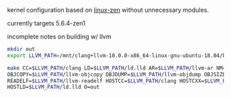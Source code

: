 kernel configuration based on [linux-zen](https://git.archlinux.org/svntogit/packages.git/plain/trunk/config?h=packages/linux-zen) without unnecessary modules.

currently targets 5.6.4-zen1

incomplete notes on building w/ llvm

```bash
mkdir out
export LLVM_PATH=/mnt/clang+llvm-10.0.0-x86_64-linux-gnu-ubuntu-18.04/bin

make CC=$LLVM_PATH/clang LD=$LLVM_PATH/ld.lld AR=$LLVM_PATH/llvm-ar NM=$LLVM_PATH/llvm-nm STRIP=$LLVM_PATH/llvm-strip \
OBJCOPY=$LLVM_PATH/llvm-objcopy OBJDUMP=$LLVM_PATH/llvm-objdump OBJSIZE=$LLVM_PATH/llvm-size \
READELF=$LLVM_PATH/llvm-readelf HOSTCC=$LLVM_PATH/clang HOSTCXX=$LLVM_PATH/clang++ HOSTAR=$LLVM_PATH/llvm-ar \
HOSTLD=$LLVM_PATH/ld.lld O=out

```
